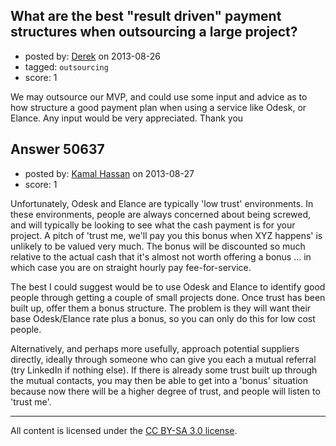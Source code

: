 ## What are the best "result driven" payment structures when outsourcing a large project?

- posted by: [Derek](https://stackexchange.com/users/-1/18409-derek) on 2013-08-26
- tagged: `outsourcing`
- score: 1

We may outsource our MVP, and could use some input and advice as to how structure a good payment plan when using a service like Odesk, or Elance.  Any input would be very appreciated.  Thank you


## Answer 50637

- posted by: [Kamal Hassan](https://stackexchange.com/users/-1/27332-kamal-hassan) on 2013-08-27
- score: 1

Unfortunately, Odesk and Elance are typically 'low trust' environments. In these environments, people are always concerned about being screwed, and will typically be looking to see what the cash payment is for your project. A pitch of 'trust me, we'll pay you this bonus when XYZ happens' is unlikely to be valued very much. The bonus will be discounted so much relative to the actual cash that it's almost not worth offering a bonus ... in which case you are on straight hourly pay fee-for-service.

The best I could suggest would be to use Odesk and Elance to identify good people through getting a couple of small projects done. Once trust has been built up, offer them a bonus structure. The problem is they will want their base Odesk/Elance rate plus a bonus, so you can only do this for low cost people.

Alternatively, and perhaps more usefully, approach potential suppliers directly, ideally through someone who can give you each a mutual referral (try LinkedIn if nothing else). If there is already some trust built up through the mutual contacts, you may then be able to get into a 'bonus' situation because now there will be a higher degree of trust, and people will listen to 'trust me'.



---

All content is licensed under the [CC BY-SA 3.0 license](https://creativecommons.org/licenses/by-sa/3.0/).
